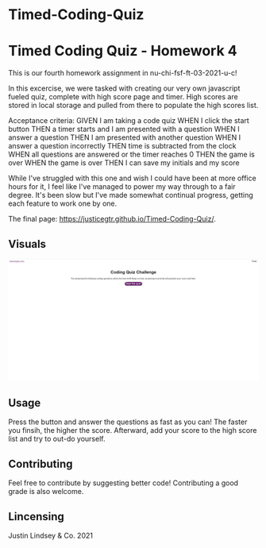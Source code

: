 # Timed-Coding-Quiz

# Timed Coding Quiz - Homework 4

This is our fourth homework assignment in nu-chi-fsf-ft-03-2021-u-c! 

In this excercise, we were tasked with creating our very own javascript fueled quiz, complete with high score page and timer. High scores are stored in local storage and pulled from there to populate the high scores list.

Acceptance criteria:
GIVEN I am taking a code quiz
WHEN I click the start button
THEN a timer starts and I am presented with a question
WHEN I answer a question
THEN I am presented with another question
WHEN I answer a question incorrectly
THEN time is subtracted from the clock
WHEN all questions are answered or the timer reaches 0
THEN the game is over
WHEN the game is over
THEN I can save my initials and my score

While I've struggled with this one and wish I could have been at more office hours for it, I feel like I've managed to power my way through to a fair degree. It's been slow but I've made somewhat continual progress, getting each feature to work one by one. 

The final page:
https://justicegtr.github.io/Timed-Coding-Quiz/.

## Visuals
![Portfolio webpage](https://github.com/JusticeGTR/Timed-Coding-Quiz/blob/main/assets/images/Screenshot%20(83).png)

## Usage

Press the button and answer the questions as fast as you can! The faster you finsih, the higher the score. Afterward, add your score to the high score list and try to out-do yourself.

## Contributing

Feel free to contribute by suggesting better code! Contributing a good grade is also welcome.

## Lincensing

Justin Lindsey & Co. 2021











